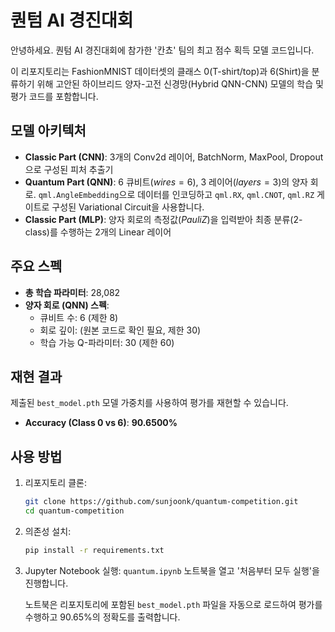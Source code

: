 # 퀀텀 AI 경진대회

안녕하세요. 퀀텀 AI 경진대회에 참가한 '칸쵸' 팀의 최고 점수 획득 모델 코드입니다.

이 리포지토리는 FashionMNIST 데이터셋의 클래스 0(T-shirt/top)과 6(Shirt)을 분류하기 위해 고안된 하이브리드 양자-고전 신경망(Hybrid QNN-CNN) 모델의 학습 및 평가 코드를 포함합니다.

## 모델 아키텍처

* **Classic Part (CNN)**: 3개의 Conv2d 레이어, BatchNorm, MaxPool, Dropout으로 구성된 피처 추출기
* **Quantum Part (QNN)**: 6 큐비트($wires=6$), 3 레이어($layers=3$)의 양자 회로. `qml.AngleEmbedding`으로 데이터를 인코딩하고 `qml.RX`, `qml.CNOT`, `qml.RZ` 게이트로 구성된 Variational Circuit을 사용합니다.
* **Classic Part (MLP)**: 양자 회로의 측정값($PauliZ$)을 입력받아 최종 분류(2-class)를 수행하는 2개의 Linear 레이어

## 주요 스펙

* **총 학습 파라미터**: 28,082
* **양자 회로 (QNN) 스펙**:
    * 큐비트 수: 6 (제한 8)
    * 회로 깊이: (원본 코드로 확인 필요, 제한 30)
    * 학습 가능 Q-파라미터: 30 (제한 60)

## 재현 결과

제출된 `best_model.pth` 모델 가중치를 사용하여 평가를 재현할 수 있습니다.

* **Accuracy (Class 0 vs 6)**: **90.6500%**

## 사용 방법

1.  리포지토리 클론:
    ```bash
    git clone https://github.com/sunjoonk/quantum-competition.git
    cd quantum-competition
    ```

2.  의존성 설치:
    ```bash
    pip install -r requirements.txt
    ```

3.  Jupyter Notebook 실행:
    `quantum.ipynb` 노트북을 열고 '처음부터 모두 실행'을 진행합니다.

    노트북은 리포지토리에 포함된 `best_model.pth` 파일을 자동으로 로드하여 평가를 수행하고 90.65%의 정확도를 출력합니다.
